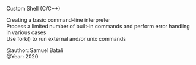Custom Shell (C/C++)

Creating a basic command-line interpreter <br />
Process a limited number of built-in commands and perform error handling in various cases <br />
Use fork() to run external and/or unix commands

  @author: Samuel Batali <br />
  @Year: 2020 <br />
